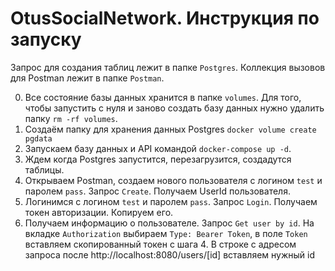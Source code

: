 # OtusSocialNetwork. Инструкция по запуску

Запрос для создания таблиц лежит в папке `Postgres`.
Коллекция вызовов для Postman лежит в папке `Postman`.

0. Все состояние базы данных хранится в папке `volumes`. Для того, чтобы запустить с нуля и заново создать базу данных нужно удалить папку `rm -rf volumes`.
1. Создаём папку для хранения данных Postgres `docker volume create pgdata`   
2. Запускаем базу данных и API командой `docker-compose up -d`.
3. Ждем когда Postgres запустится, перезагрузится, создадутся таблицы.
4. Открываем Postman, создаем нового пользователя с логином `test` и паролем `pass`. Запрос `Create`. Получаем UserId пользователя.
4. Логинимся с логином `test` и паролем `pass`. Запрос `Login`. Получаем токен авторизации. Копируем его.
5. Получаем информацию о пользователе. Запрос `Get user by id`. На вкладке `Authorization` выбираем `Type: Bearer Token`, в поле `Token` вставляем скопированный токен с шага 4. В строке с адресом запроса после http://localhost:8080/users/[id] вставляем нужный id
